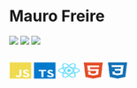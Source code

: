 # Mauro Freire
<div>
	<a href="https://www.linkedin.com/in/maurofreirejr/"><img src="https://img.shields.io/badge/-Mauro%20Freire-6633cc?style=flat-square&logo=Linkedin&logoColor=white&link=https://www.linkedin.com/in/maurofreirejr/"/></a>
	<a href="mailto:maurofreirejr@gmail.com"><img src="https://img.shields.io/badge/-maurofreirejr@gmail.com-6633cc?style=flat-square&logo=Gmail&logoColor=white&link=mailto:maurofreirejr@gmail.com"/></a>
	<a href="https://www.instagram.com/maurofreire_/"><img src="https://img.shields.io/badge/-maurofreire__-6633cc?style=flat-square&logo=Instagram&logoColor=white&link=https://www.instagram.com/maurofreire_/"/></a>
</div>
	
##
<div>
	<img alt="JavaScript" height="30" width="40" src="https://raw.githubusercontent.com/devicons/devicon/master/icons/javascript/javascript-plain.svg"/>
	<img alt="TypeScript" height="30" width="40" src="https://raw.githubusercontent.com/devicons/devicon/master/icons/typescript/typescript-plain.svg"/>
	<img alt="React" height="30" width="40" src="https://raw.githubusercontent.com/devicons/devicon/master/icons/react/react-original.svg"/>
	<img alt="HTML5" height="30" width="40" src="https://raw.githubusercontent.com/devicons/devicon/master/icons/html5/html5-plain.svg"/>
	<img alt="CSS3" height="30" width="40" src="https://raw.githubusercontent.com/devicons/devicon/master/icons/css3/css3-plain.svg"/>
</div>
